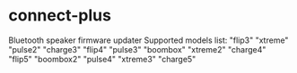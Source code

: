  # connect-plus
Bluetooth speaker firmware updater
Supported models list:
"flip3" 
"xtreme" 
"pulse2" 
"charge3" 
"flip4" 
"pulse3" 
"boombox" 
"xtreme2" 
"charge4" 
"flip5" 
"boombox2" 
"pulse4" 
"xtreme3" 
"charge5" 
